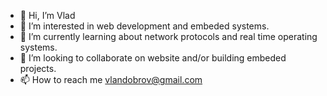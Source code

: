 - 👋 Hi, I’m Vlad
- 👀 I’m interested in web development and embeded systems.
- 🌱 I’m currently learning about network protocols and real time operating systems.
- 💞️ I’m looking to collaborate on website and/or building embeded projects.
- 📫 How to reach me vlandobrov@gmail.com

<!---
dobrovv/dobrovv is a ✨ special ✨ repository because its `README.md` (this file) appears on your GitHub profile.
You can click the Preview link to take a look at your changes.
--->
